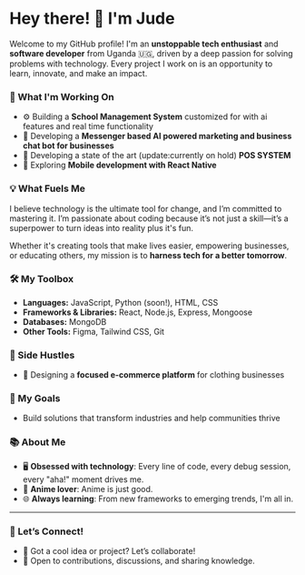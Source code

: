 
# Hey there! 👋 I'm Jude  

Welcome to my GitHub profile! I'm an **unstoppable tech enthusiast** and **software developer** from Uganda 🇺🇬, driven by a deep passion for solving problems with technology. Every project I work on is an opportunity to learn, innovate, and make an impact.  

### 🔭 What I'm Working On  
- ⚙️ Building a **School Management System** customized for with ai features and real time functionality 
- 🌟 Developing a **Messenger based AI powered marketing and business chat bot for businesses**
- 🌟 Developing a state of the art (update:currently on hold) **POS SYSTEM**
- 🚀 Exploring **Mobile development with React Native**


### 💡 What Fuels Me  
I believe technology is the ultimate tool for change, and I’m committed to mastering it. I’m passionate about coding because it’s not just a skill—it’s a superpower to turn ideas into reality plus it's fun.  

Whether it's creating tools that make lives easier, empowering businesses, or educating others, my mission is to **harness tech for a better tomorrow**.  

### 🛠️ My Toolbox  
- **Languages:** JavaScript, Python (soon!), HTML, CSS  
- **Frameworks & Libraries:** React, Node.js, Express, Mongoose  
- **Databases:** MongoDB  
- **Other Tools:** Figma, Tailwind CSS, Git  

### 🌟 Side Hustles  
- 💼 Designing a **focused e-commerce platform** for clothing businesses  

### 🎯 My Goals  
- Build solutions that transform industries and help communities thrive  

### 📚 About Me  
- 🖥️ **Obsessed with technology**: Every line of code, every debug session, every "aha!" moment drives me.  
- 🎥 **Anime lover**: Anime is just good.  
- 🌐 **Always learning**: From new frameworks to emerging trends, I'm all in.  

---

### 🤝 Let’s Connect!  
- 💬 Got a cool idea or project? Let’s collaborate!  
- 🌟 Open to contributions, discussions, and sharing knowledge.  

